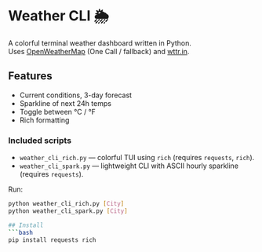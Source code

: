 # Weather CLI 🌦️

A colorful terminal weather dashboard written in Python.  
Uses [OpenWeatherMap](https://openweathermap.org/) (One Call / fallback) and [wttr.in](https://wttr.in/).

## Features
- Current conditions, 3-day forecast
- Sparkline of next 24h temps
- Toggle between °C / °F
- Rich formatting

### Included scripts

- `weather_cli_rich.py` — colorful TUI using `rich` (requires `requests`, `rich`).
- `weather_cli_spark.py` — lightweight CLI with ASCII hourly sparkline (requires `requests`).

Run:
```bash
python weather_cli_rich.py [City]
python weather_cli_spark.py [City]

## Install
```bash
pip install requests rich
